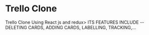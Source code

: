 # Trello Clone

Trello Clone Using React js and redux> ITS FEATURES INCLUDE -- DELETING CARDS, ADDING CARDS, LABELLING, TRACKING,...
